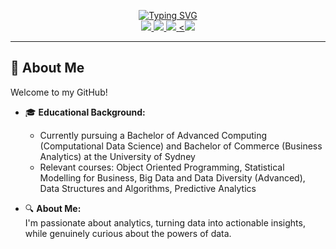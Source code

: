<p align="center">
  <a href="https://github.com/gngu0878">
    <img src="https://readme-typing-svg.demolab.com?font=Cooper+Black&weight=50&duration=2000&pause=120&color=75EBD3&background=0A221F00&center=true&multiline=true&width=500&height=100&lines=Gia+Hung+Nguyen;Business+Analyst+%7C+Data+Analyst" alt="Typing SVG" />
  </a>

  
  <br/>

  <a href="www.linkedin.com/in/hung-nguyen77">
    <img src="https://img.shields.io/badge/-LinkedIn-blue?style=flat-square&logo=linkedin">
  </a>
  <a href="mailto:hungnguyenwork0707@gmail.com">
    <img src="https://img.shields.io/badge/-Email-red?style=flat-square&logo=gmail&logoColor=white">
  </a>
  <a href="https://www.instagram.com/_hungnggia_/">
    <img src="https://img.shields.io/badge/-Instagram-purple?style=flat-square&logo=instagram&logoColor=white">
  </a>
  <a href="https://www.facebook.com/nguyengia.hung.106">
    <<img src="https://img.shields.io/badge/-Facebook-blue?style=flat-square&logo=facebook&logoColor=white">
  </a>

---

## 👋 About Me

Welcome to my GitHub!

- 🎓 **Educational Background:**   
  - Currently pursuing a Bachelor of Advanced Computing (Computational Data Science) and Bachelor of Commerce (Business Analytics) at the University of Sydney
  - Relevant courses: Object Oriented Programming, Statistical Modelling for Business, Big Data and Data Diversity (Advanced), Data Structures and Algorithms, Predictive Analytics

- 🔍 **About Me:**  
  I'm passionate about analytics, turning data into actionable insights, while genuinely curious about the powers of data.

</p>


